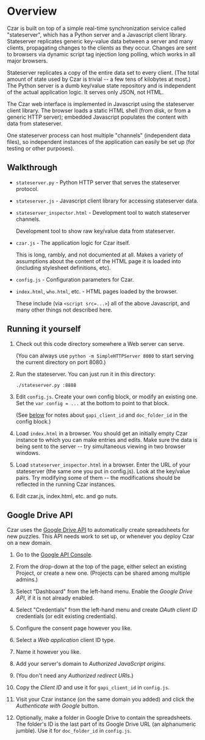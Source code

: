 # Overview

Czar is built on top of a simple real-time synchronization service called
"stateserver", which has a Python server and a Javascript client library.
Stateserver replicates generic key-value data between a server
and many clients, propagating changes to the clients as they occur.
Changes are sent to browsers via dynamic script tag injection long polling,
which works in all major browsers.

Stateserver replicates a copy of the entire data set to every client.
(The total amount of state used by Czar is trivial -- a few tens of kilobytes
at most.) The Python server is a dumb key/value state repository and is
independent of the actual application logic. It serves only JSON, not HTML.

The Czar web interface is implemented in Javascript using the stateserver
client library. The browser loads a static HTML shell (from disk, or from a
generic HTTP server); embedded Javascript populates the content with data
from stateserver.

One stateserver process can host multiple "channels" (independent data files),
so independent instances of the application can easily be set up (for testing
or other purposes).

## Walkthrough

- `stateserver.py` - Python HTTP server that serves the stateserver protocol.

- `stateserver.js` - Javascript client library for accessing stateserver data.

- `stateserver_inspector.html` - Development tool to watch stateserver channels.

  Development tool to show raw key/value data from stateserver.

- `czar.js` - The application logic for Czar itself.

  This is long, rambly, and not documented at all. Makes a variety of
  assumptions about the content of the HTML page it is loaded into
  (including stylesheet definitions, etc).

- `config.js` - Configuration parameters for Czar.

- `index.html`, `who.html`, etc. - HTML pages loaded by the browser.

  These include (via `<script src=...>`) all of the above Javascript,
  and many other things not described here.

## Running it yourself

1. Check out this code directory somewhere a Web server can serve.
   
   (You can always use `python -m SimpleHTTPServer 8080` to start
   serving the current directory on port 8080.)

2. Run the stateserver. You can just run it in this directory:

   `./stateserver.py :8888`

3. Edit `config.js`. Create your own config block, or modify an existing one.
   Set the `var config = ...` at the bottom to point to that block.

   (See [below](#google-drive-api) for notes about `gapi_client_id`
   and `doc_folder_id` in the config block.)

4. Load `index.html` in a browser. You should get an initially empty Czar
   instance to which you can make entries and edits. Make sure the data is
   being sent to the server -- try simultaneous viewing in two browser windows.

5. Load `stateserver_inspector.html` in a browser. Enter the URL of your
   stateserver (the same one you put in config.js). Look at the key/value
   pairs. Try modifying some of them -- the modifications should be
   reflected in the running Czar instances.

6. Edit czar.js, index.html, etc. and go nuts.

## Google Drive API

Czar uses the [Google Drive API](https://developers.google.com/drive/) to
automatically create spreadsheets for new puzzles. This API needs work to set
up, or whenever you deploy Czar on a new domain.

1. Go to the [Google API Console](https://console.developers.google.com/).

2. From the drop-down at the top of the page, either select an existing
   Project, or create a new one. (Projects can be shared among multiple admins.)

3. Select "Dashboard" from the left-hand menu. Enable the *Google Drive API*,
   if it is not already enabled.

4. Select "Credentials" from the left-hand menu and create *OAuth client ID*
   credentials (or edit existing credentials).

  1. Configure the consent page however you like.
  2. Select a *Web application* client ID type.
  3. Name it however you like.
  4. Add your server's domain to *Authorized JavaScript origins*.
  5. (You don't need any *Authorized redirect URIs*.)
  6. Copy the *Client ID* and use it for `gapi_client_id` in `config.js`.

5. Visit your Czar instance (on the same domain you added) and click the
   *Authenticate with Google* button.

6. Optionally, make a folder in Google Drive to contain the spreadsheets.
   The folder's ID is the last part of its Google Drive URL (an alphanumeric
   jumble). Use it for `doc_folder_id` in `config.js`.
